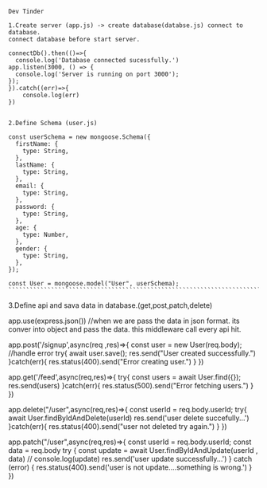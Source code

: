 ```````````````````````````````````````````````````````````````````````````````
Dev Tinder
```````````````````````````````````````````````````````````````````````````````

`````````````````````````````````````````````````````````````````````````````````
1.Create server (app.js) -> create database(databse.js) connect to database.
connect database before start server.

connectDb().then(()=>{
  console.log('Database connected sucessfully.')
app.listen(3000, () => {
  console.log('Server is running on port 3000');    
});
}).catch((err)=>{
    console.log(err)
})

``````````````````````````````````````````````````````````````````````````````````````
```````````````````````````````````````````````````````````````````````````````````````

2.Define Schema (user.js)

const userSchema = new mongoose.Schema({
  firstName: {
    type: String,
  },
  lastName: {
    type: String,
  },
  email: {
    type: String,
  },
  password: {
    type: String,
  },
  age: {
    type: Number,
  },
  gender: {
    type: String,
  },
});

const User = mongoose.model("User", userSchema);
``````````````````````````````````````````````````````````````````````````````````````
```````````````````````````````````````````````````````````````````````````````````````

3.Define api and sava data in database.(get,post,patch,delete)

app.use(express.json()) //when we are pass the data in json format. its conver into object and pass the data. this middleware call every api hit.

app.post('/signup',async(req ,res)=>{
  const user = new User(req.body);
//handle error
try{
   await user.save();
  res.send("User created successfully.")
}catch(err){
  res.status(400).send("Error creating user.")
}
})

app.get('/feed',async(req,res)=>{
  try{
    const users = await User.find({});
    res.send(users)
  }catch(err){
    res.status(500).send("Error fetching users.")
  }
})


app.delete("/user",async(req,res)=>{
  const userId = req.body.userId;
  try{
       await User.findByIdAndDelete(userId)
res.send('user delete succefully...')
  }catch(err){
   res.status(400).send("user not deleted try again.")
  }
})

app.patch("/user",async(req,res)=>{
  const userId = req.body.userId;
  const data = req.body
  try {
    const update = await User.findByIdAndUpdate(userId , data)
    // console.log(update)
    res.send('user update successfully...')
  } catch (error) {
    res.status(400).send('user is not update....something is wrong.')
  }
})

```````````````````````````````````````````````````````````````````````````````````
